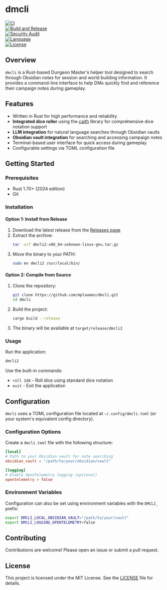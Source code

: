 # dmcli

[![CI](https://github.com/mplauman/dmcli/actions/workflows/ci.yml/badge.svg?branch=main)](https://github.com/mplauman/dmcli/actions/workflows/ci.yml)  
[![Build and Release](https://github.com/mplauman/dmcli/actions/workflows/build.yml/badge.svg?branch=main)](https://github.com/mplauman/dmcli/actions/workflows/build.yml)  
[![Security Audit](https://github.com/mplauman/dmcli/actions/workflows/security.yml/badge.svg?branch=main)](https://github.com/mplauman/dmcli/actions/workflows/security.yml)  
[![Language](https://img.shields.io/badge/language-Rust-orange)](#)  
[![License](https://img.shields.io/badge/license-MIT-blue)](#)

## Overview

`dmcli` is a Rust-based Dungeon Master's helper tool designed to search through Obsidian notes for session and world building information. It provides a command-line interface to help DMs quickly find and reference their campaign notes during gameplay.

## Features

- Written in Rust for high performance and reliability
- **Integrated dice roller** using the [caith](https://crates.io/crates/caith) library for comprehensive dice notation support
- **LLM integration** for natural language searches through Obsidian vaults
- **Obsidian vault integration** for searching and accessing campaign notes
- Terminal-based user interface for quick access during gameplay
- Configurable settings via TOML configuration file

## Getting Started

### Prerequisites

- Rust 1.70+ (2024 edition)
- Git

### Installation

#### Option 1: Install from Release

1. Download the latest release from the [Releases page](../../releases)
2. Extract the archive:
   ```bash
   tar -xzf dmcli2-x86_64-unknown-linux-gnu.tar.gz
   ```
3. Move the binary to your PATH:
   ```bash
   sudo mv dmcli2 /usr/local/bin/
   ```

#### Option 2: Compile from Source

1. Clone the repository:
   ```bash
   git clone https://github.com/mplauman/dmcli.git
   cd dmcli
   ```

2. Build the project:
   ```bash
   cargo build --release
   ```

3. The binary will be available at `target/release/dmcli2`

### Usage

Run the application:
```bash
dmcli2
```

Use the built-in commands:
- `roll 2d6` - Roll dice using standard dice notation
- `exit` - Exit the application

## Configuration

`dmcli` uses a TOML configuration file located at `~/.config/dmcli.toml` (or your system's equivalent config directory).

### Configuration Options

Create a `dmcli.toml` file with the following structure:

```toml
[local]
# Path to your Obsidian vault for note searching
obsidian_vault = "/path/to/your/obsidian/vault"

[logging]
# Enable OpenTelemetry logging (optional)
opentelemetry = false
```

### Environment Variables

Configuration can also be set using environment variables with the `DMCLI_` prefix:

```bash
export DMCLI_LOCAL_OBSIDIAN_VAULT="/path/to/your/vault"
export DMCLI_LOGGING_OPENTELEMETRY=false
```

## Contributing

Contributions are welcome! Please open an issue or submit a pull request.

## License

This project is licensed under the MIT License. See the [LICENSE](LICENSE) file for details.